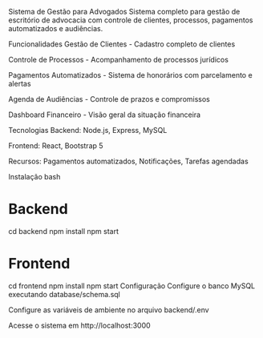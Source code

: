 Sistema de Gestão para Advogados
Sistema completo para gestão de escritório de advocacia com controle de clientes, processos, pagamentos automatizados e audiências.

Funcionalidades
Gestão de Clientes - Cadastro completo de clientes

Controle de Processos - Acompanhamento de processos jurídicos

Pagamentos Automatizados - Sistema de honorários com parcelamento e alertas

Agenda de Audiências - Controle de prazos e compromissos

Dashboard Financeiro - Visão geral da situação financeira

Tecnologias
Backend: Node.js, Express, MySQL

Frontend: React, Bootstrap 5

Recursos: Pagamentos automatizados, Notificações, Tarefas agendadas

Instalação
bash
# Backend
cd backend
npm install
npm start

# Frontend
cd frontend
npm install
npm start
Configuração
Configure o banco MySQL executando database/schema.sql

Configure as variáveis de ambiente no arquivo backend/.env

Acesse o sistema em http://localhost:3000
